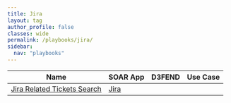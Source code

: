 ```yaml
---
title: Jira
layout: tag
author_profile: false
classes: wide
permalink: /playbooks/jira/
sidebar:
  nav: "playbooks"
---
```


| Name    | SOAR App   | D3FEND      | Use Case    |
| --------| ---------- | ----------- | ----------- |
| [Jira Related Tickets Search](/playbooks/jira_related_tickets_search/)| [Jira](https://splunkbase.splunk.com/apps?keyword=jira&filters=product%3Asoar)| | |